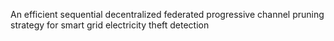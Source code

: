 An efficient sequential decentralized federated progressive channel pruning strategy for smart grid electricity theft detection
